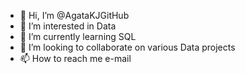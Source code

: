 - 👋 Hi, I’m @AgataKJGitHub
- 👀 I’m interested in Data 
- 🌱 I’m currently learning SQL
- 💞️ I’m looking to collaborate on various Data projects
- 📫 How to reach me e-mail

<!---
AgataKJGitHub/AgataKJGitHub is a ✨ special ✨ repository because its `README.md` (this file) appears on your GitHub profile.
You can click the Preview link to take a look at your changes.
--->
